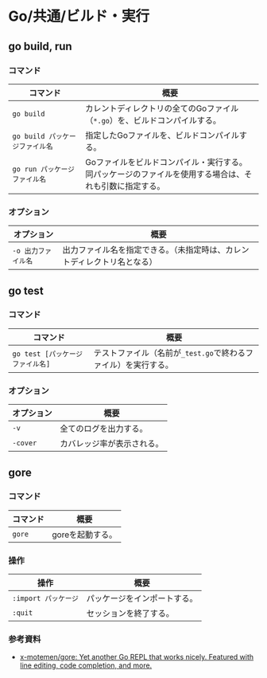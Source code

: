 # Go/共通/ビルド・実行

## go build, run

### コマンド

| コマンド                        | 概要                                                         |
| ------------------------------- | ------------------------------------------------------------ |
| `go build`                      | カレントディレクトリの全てのGoファイル（`*.go`）を、ビルドコンパイルする。 |
| `go build パッケージファイル名` | 指定したGoファイルを、ビルドコンパイルする。                 |
| `go run パッケージファイル名`   | Goファイルをビルドコンパイル・実行する。<br />同パッケージのファイルを使用する場合は、それも引数に指定する。 |

### オプション

|オプション|概要|
|---|---|
|`-o 出力ファイル名`|出力ファイル名を指定できる。（未指定時は、カレントディレクトリ名となる）|

## go test

### コマンド

|コマンド|概要|
|---|---|
|`go test [パッケージファイル名]`|テストファイル（名前が`_test.go`で終わるファイル）を実行する。|

### オプション

|オプション|概要|
|---|---|
|`-v`|全てのログを出力する。|
|`-cover`|カバレッジ率が表示される。|

## gore

### コマンド

| コマンド | 概要             |
| -------- | ---------------- |
| `gore`   | goreを起動する。 |

### 操作

| 操作                 | 概要                         |
| -------------------- | ---------------------------- |
| `:import パッケージ` | パッケージをインポートする。 |
| `:quit`              | セッションを終了する。       |

### 参考資料

- [x-motemen/gore: Yet another Go REPL that works nicely. Featured with line editing, code completion, and more.](https://github.com/x-motemen/gore)
